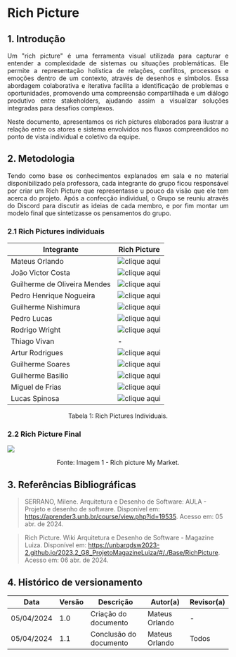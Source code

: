 # Rich Picture

## 1. Introdução

<p align="justify">
Um "rich picture" é uma ferramenta visual utilizada para capturar e entender a complexidade de sistemas ou situações problemáticas. Ele permite a representação holística de relações, conflitos, processos e emoções dentro de um contexto, através de desenhos e símbolos. Essa abordagem colaborativa e iterativa facilita a identificação de problemas e oportunidades, promovendo uma compreensão compartilhada e um diálogo produtivo entre stakeholders, ajudando assim a visualizar soluções integradas para desafios complexos.
</p>

<p align="justify">
Neste documento, apresentamos os rich pictures elaborados para ilustrar a relação entre os atores e sistema envolvidos nos fluxos compreendidos no ponto de vista individual e coletivo da equipe.
</p>

## 2. Metodologia

<p align="justify">
Tendo como base os conhecimentos explanados em sala e no material disponibilizado pela professora, cada integrante do grupo ficou responsável por criar um Rich Picture que representasse u pouco da visão que ele tem acerca do projeto. Após a confecção individual, o Grupo se reuniu através do Discord para discutir as ideias de cada membro, e por fim montar um modelo final que sintetizasse os pensamentos do grupo.
</p>

### 2.1 Rich Pictures individuais

| Integrante | Rich Picture |
| -------- | ------ |
| Mateus Orlando | ![clique aqui](https://raw.githubusercontent.com/UnBArqDsw2024-1/2024.1_G7_My_Market/main/docs/Base/assetsRichPicture/richPicture_Mateus.jpg) |
| João Victor Costa  | ![clique aqui](https://raw.githubusercontent.com/UnBArqDsw2024-1/2024.1_G7_My_Market/main/docs/Base/assetsRichPicture/richPicture_Costa.jpg) |
| Guilherme de Oliveira Mendes | ![clique aqui](https://raw.githubusercontent.com/UnBArqDsw2024-1/2024.1_G7_My_Market/main/docs/Base/assetsRichPicture/richPicture_Oliveira.jpg) | 
| Pedro Henrique Nogueira | ![clique aqui](https://raw.githubusercontent.com/UnBArqDsw2024-1/2024.1_G7_My_Market/main/docs/Base/assetsRichPicture/richPicture_Braganca.jpg) |
| Guilherme Nishimura | ![clique aqui](https://raw.githubusercontent.com/UnBArqDsw2024-1/2024.1_G7_My_Market/main/docs/Base/assetsRichPicture/richPicture_nishi.jpg) |
| Pedro Lucas | ![clique aqui](https://raw.githubusercontent.com/UnBArqDsw2024-1/2024.1_G7_My_Market/main/docs/Base/assetsRichPicture/richPicture_Pedro.jpg) |
| Rodrigo Wright | ![clique aqui](https://raw.githubusercontent.com/UnBArqDsw2024-1/2024.1_G7_My_Market/main/docs/Base/assetsRichPicture/richPicture_Rodrigo.jpg) |
| Thiago Vivan | - |
| Artur Rodrigues | ![clique aqui](https://raw.githubusercontent.com/UnBArqDsw2024-1/2024.1_G7_My_Market/main/docs/Base/assetsRichPicture/richPicture_Artur.jpg) |
| Guilherme Soares | ![clique aqui](https://raw.githubusercontent.com/UnBArqDsw2024-1/2024.1_G7_My_Market/main/docs/Base/assetsRichPicture/richPicture_Soares.jpg) |
| Guilherme Basilio | ![clique aqui](https://raw.githubusercontent.com/UnBArqDsw2024-1/2024.1_G7_My_Market/main/docs/Base/assetsRichPicture/richPicture_Basilio.jpg) |
| Miguel de Frias | ![clique aqui](https://raw.githubusercontent.com/UnBArqDsw2024-1/2024.1_G7_My_Market/main/docs/Base/assetsRichPicture/richPicture_Miguel.jpg) |
| Lucas Spinosa | ![clique aqui](https://raw.githubusercontent.com/UnBArqDsw2024-1/2024.1_G7_My_Market/main/docs/Base/assetsRichPicture/richPicture_Spinosa.jpg) |


<div style="text-align: center">
<p>Tabela 1: Rich Pictures Individuais. </p>
</div>

### 2.2 Rich Picture Final
 <img src="https://raw.githubusercontent.com/UnBArqDsw2024-1/2024.1_G7_My_Market/main/docs/Base/assetsRichPicture/richPicture.svg">
 
 <div style="text-align: center">
<p>Fonte: Imagem 1 - Rich picture My Market. </p>
</div>

## 3. Referências Bibliográficas

> SERRANO, Milene. Arquitetura e Desenho de Software: AULA - Projeto e desenho de software. Disponível em: <https://aprender3.unb.br/course/view.php?id=19535>. Acesso em: 05 abr. de 2024.

> Rich Picture. Wiki Arquitetura e Desenho de Software - Magazine Luiza. Disponível em: <https://unbarqdsw2023-2.github.io/2023.2_G8_ProjetoMagazineLuiza/#/./Base/RichPicture>. Acesso em: 06 abr. de 2024.

## 4. Histórico de versionamento

|    Data    | Versão |      Descrição       |                   Autor(a)                    |                   Revisor(a)                    |
| ---------- | ------ | -------------------- | --------------------------------------------- | ----------------------------------------------- |
| 05/04/2024 |  1.0   | Criação do documento | Mateus Orlando | - |
| 05/04/2024 |  1.1   | Conclusão do documento | Mateus Orlando | Todos |